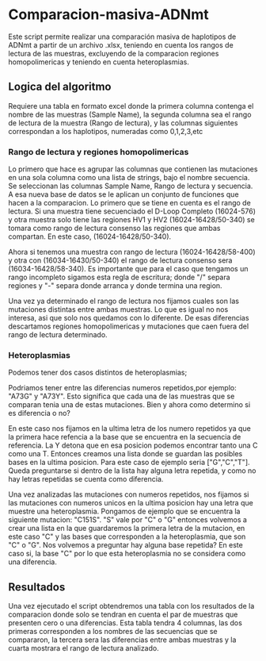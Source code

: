 # Comparacion-masiva-ADNmt

Este script permite realizar una comparación masiva de haplotipos de ADNmt a partir de un archivo .xlsx, teniendo en cuenta los rangos de lectura de las muestras, excluyendo de la comparacion regiones homopolimericas y teniendo en cuenta heteroplasmias. 

## Logica del algoritmo

Requiere una tabla en formato excel donde la primera columna contenga el nombre de las muestras (Sample Name), la segunda columna sea el rango de lectura de la muestra (Rango de lectura), y las columnas siguientes correspondan a los haplotipos, numeradas como 0,1,2,3,etc 

### Rango de lectura y regiones homopolimericas
Lo primero que hace es agrupar las columnas que contienen las mutaciones en una sola columna como una lista de strings, bajo el nombre secuencia. Se seleccionan las columnas Sample Name, Rango de lectura y secuencia. A esa nueva base de datos se le aplican un conjunto de funciones que hacen a la comparacion.
Lo primero que se tiene en cuenta es el rango de lectura. Si una muestra tiene secuenciado el D-Loop Completo (16024-576) y otra muestra solo tiene las regiones HV1 y HV2 (16024-16428/50-340) se tomara como rango de lectura consenso las regiones que ambas compartan. En este caso, (16024-16428/50-340).

Ahora si tenemos una muestra con rango de lectura (16024-16428/58-400) y otra con (16034-16430/50-340) el rango de lectura consenso sera (16034-16428/58-340).
Es importante que para el caso que tengamos un rango incompleto sigamos esta regla de escritura; donde "/" separa regiones y "-" separa donde arranca y donde termina una region. 

Una vez ya determinado el rango de lectura nos fijamos cuales son las mutaciones distintas entre ambas muestras. Lo que es igual no nos interesa, asi que solo nos quedamos con lo diferente. De esas diferencias descartamos regiones homopolimericas y mutaciones que caen fuera del rango de lectura determinado.

### Heteroplasmias

Podemos tener dos casos distintos de heteroplasmias;

Podriamos tener entre las diferencias numeros repetidos,por ejemplo: "A73G" y "A73Y". 
Esto significa que cada una de las muestras que se comparan tenia una de estas mutaciones. Bien y ahora como determino si es diferencia o no? 

En este caso nos fijamos en la ultima letra de los numero repetidos ya que la primera hace refencia a la base que se encuentra en la secuencia de referencia. La Y detona que en esa posicion podemos encontrar tanto una C como una T. Entonces creamos una lista donde se guardan las posibles bases en la ultima posicion. Para este caso de ejemplo seria ["G","C","T"]. Queda preguntarse si dentro de la lista hay alguna letra repetida, y como no hay letras repetidas se cuenta como diferencia. 

Una vez analizadas las mutaciones con numeros repetidos, nos fijamos si las mutaciones con numeros unicos en la ultima posicion hay una letra que muestre una heteroplasmia. Pongamos de ejemplo que se encuentra la siguiente mutacion: "C151S". "S" vale por "C" o "G" entonces volvemos a crear una lista en la que guardaremos la primera letra de la mutacion, en este caso "C" y las bases que corresponden a la heteroplasmia, que son "C" o "G". Nos volvemos a preguntar hay alguna base repetida? En este caso si, la base "C" por lo que esta heteroplasmia no se considera como una diferencia. 

## Resultados

Una vez ejecutado el script obtendremos una tabla con los resultados de la comparacion donde solo se tendran en cuenta el par de muestras que presenten cero o una diferencias. 
Esta tabla tendra 4 columnas, las dos primeras corresponden a los nombres de las secuencias que se compararon, la tercera sera las diferencias entre ambas muestras y la cuarta mostrara el rango de lectura analizado. 










